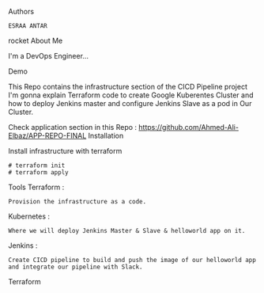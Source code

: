 Authors

    ESRAA ANTAR
rocket About Me

I'm a DevOps Engineer...

Demo

This Repo contains the infrastructure section of the CICD Pipeline project I'm gonna explain 
Terraform code to create Google Kuberentes Cluster and how to deploy Jenkins master and configure Jenkins Slave as a pod in Our Cluster.

Check application section in this Repo : https://github.com/Ahmed-Ali-Elbaz/APP-REPO-FINAL
Installation

Install infrastructure with terraform

    # terraform init
    # terraform apply

Tools
Terraform :

    Provision the infrastructure as a code.

Kubernetes :

    Where we will deploy Jenkins Master & Slave & helloworld app on it.

Jenkins :

    Create CICD pipeline to build and push the image of our helloworld app and integrate our pipeline with Slack.

Terraform

